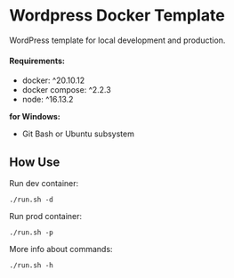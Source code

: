 # Wordpress Docker Template

WordPress template for local development and production.

#### Requirements:

- docker: ^20.10.12
- docker compose: ^2.2.3
- node: ^16.13.2

**for Windows:**

- Git Bash or Ubuntu subsystem

## How Use

Run dev container:

    ./run.sh -d

Run prod container:

    ./run.sh -p

More info about commands:

    ./run.sh -h
